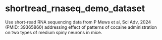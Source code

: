 # shortread_rnaseq_demo_dataset
Use short-read RNA sequencing data from P Mews et al, Sci Adv, 2024 (PMID: 39365860) addressing effect of patterns of cocaine administration on two types of medium spiny neurons in mice.
